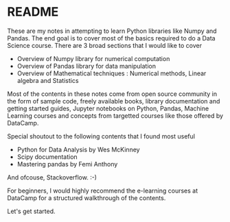 # README

These are my notes in attempting to learn Python libraries like Numpy and Pandas. The end goal is to cover most of the basics required to do a Data Science course. There are 3 broad sections that I would like to cover

* Overview of Numpy library for numerical computation
* Overview of Pandas library for data manipulation
* Overview of Mathematical techniques : Numerical methods, Linear algebra and Statistics

Most of the contents in these notes come from open source community in the form of sample code, freely available books, library documentation and getting started guides,  Jupyter notebooks on Python, Pandas, Machine Learning courses and concepts from targetted courses like those offered by DataCamp. 

Special shoutout to the following contents that I found most useful

* Python for Data Analysis by Wes McKinney
* Scipy documentation
* Mastering pandas by Femi Anthony

And ofcouse, Stackoverflow. :-) 

For beginners, I would highly recommend the e-learning courses at DataCamp for a structured walkthrough of the contents. 

Let's get started.